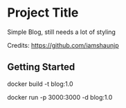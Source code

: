 # Project Title

Simple Blog, still needs a lot of styling

Credits:
https://github.com/iamshaunjp

## Getting Started

docker build -t blog:1.0 

docker run -p 3000:3000 -d blog:1.0 
